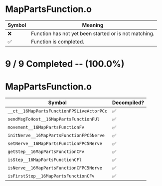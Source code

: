 # MapPartsFunction.o
| Symbol | Meaning 
| ------------- | ------------- 
| :x: | Function has not yet been started or is not matching. 
| :white_check_mark: | Function is completed. 


# 9 / 9 Completed -- (100.0%)
# MapPartsFunction.o
| Symbol | Decompiled? |
| ------------- | ------------- |
| `__ct__16MapPartsFunctionFP9LiveActorPCc` | :white_check_mark: |
| `sendMsgToHost__16MapPartsFunctionFUl` | :white_check_mark: |
| `movement__16MapPartsFunctionFv` | :white_check_mark: |
| `initNerve__16MapPartsFunctionFPC5Nerve` | :white_check_mark: |
| `setNerve__16MapPartsFunctionFPC5Nerve` | :white_check_mark: |
| `getStep__16MapPartsFunctionCFv` | :white_check_mark: |
| `isStep__16MapPartsFunctionCFl` | :white_check_mark: |
| `isNerve__16MapPartsFunctionCFPC5Nerve` | :white_check_mark: |
| `isFirstStep__16MapPartsFunctionCFv` | :white_check_mark: |
